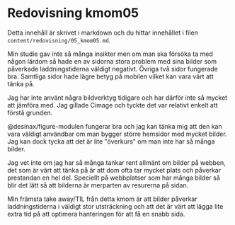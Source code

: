 ---
---
Redovisning kmom05
=========================

Detta innehåll är skrivet i markdown och du hittar innehållet i filen `content/redovisning/05_kmom05.md`.

Min studie gav inte så många insikter men om man ska försöka ta med någon lärdom så hade en av sidorna stora problem med sina bilder som påverkade laddningstiderna väldigt negativt. Övriga två sidor fungerade bra. Samtliga sidor hade lägre betyg på mobilen vilket kan vara värt att tänka på.

Jag har inte använt några bildverktyg tidigare och har därför inte så mycket att jämföra med. Jag gillade Cimage och tyckte det var relativt enkelt att förstå grunden.

@desinax/figure-modulen fungerar bra och jag kan tänka mig att den kan vara väldigt användbar om man bygger större hemsidor med mycket bilder. Jag kan dock tycka att det är lite "överkurs" om man inte har så många bilder.

Jag vet inte om jag har så många tankar rent allmänt om bilder på webben, det som är värt att tänka på är att dom ofta tar mycket plats och påverkar prestandan en hel del. Speciellt på webbplatser som har många bilder så blir det lätt så att bilderna är merparten av resurerna på sidan.

Min främsta take away/TIL från detta kmom är att bilder påverkar laddningstiderna i väldigt stor utsträckning och att det är värt att lägga lite extra tid på att optimera hanteringen för att få en snabb sida. 